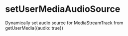 # setUserMediaAudioSource
Dynamically set audio source for MediaStreamTrack from getUserMedia({audio: true})
